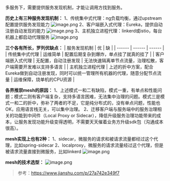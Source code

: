 多服务下，需要提供服务发现机制，才能让调用方找到服务。

**历史上有三种服务发现机制：**
1、传统集中式代理：ng负载均衡，通过upstream配置提供服务发现能力
![image.png](https://upload-images.jianshu.io/upload_images/3796089-8d5addb72a182886.png?imageMogr2/auto-orient/strip%7CimageView2/2/w/1240)
2、客户端嵌入式代理：Eureka，提供自动注册自动发现的能力
![image.png](https://upload-images.jianshu.io/upload_images/3796089-46280da0d81709f3.png?imageMogr2/auto-orient/strip%7CimageView2/2/w/1240)
3、主机独立进程代理：linkerd或istio，每台机器上都启动代理服务
![image.png](https://upload-images.jianshu.io/upload_images/3796089-c136023b7c2e6be7.png?imageMogr2/auto-orient/strip%7CimageView2/2/w/1240)

**三个各有所长，罗列优缺点：**
| 服务发现机制 | 优 | 缺 |
| ------ | ------ | ------ |
| 传统集中式代理 | 运维简单 | 配置后期复杂到爆炸，单点挂了就真的挂了 |
| 客户端嵌入式代理 | 无配置，自动注册发现 | 无法快速隔离单节点流量，治理松散，客户端需要开发难以支持多语言 |
| 主机独立进程代理 | 上述的折中方案，配合Eureka做到自动注册发现，同时可以统一管理所有机器的代理，随意分配节点流量 | 运维保障，烧单机的CPU资源 |

**各界推崇mesh的原因：**
1、上述模式一和二有缺陷，模式一重，有单点和性能问题；模式二则有客户端复杂，支持多语言困难，无法集中治理的问题。模式三是模式一和二的折中，弥补了两者的不足，它是纯分布式的，没有单点问题，性能也OK，应用语言栈无关，可以集中治理。
2、迁移客户端与服务端中的服务治理相关的功能到中间件（Local Proxy or Sidecar），降低升级服务治理功能带来的成本，让服务发现功能升级变得透明，不需要天天催着业务方升级sdk包（沟通成本很高）。

**mesh实现上也有2种：**
1、sidecar，微服务的请求和被请求流量都经过这个代理，比如spring-sidecar
2、localproxy，微服务的请求流量经过这个代理，但是被请求流量直接到微服务，比如linkerd
![image.png](https://upload-images.jianshu.io/upload_images/3796089-d4ace1f01d35233f.png?imageMogr2/auto-orient/strip%7CimageView2/2/w/1240)

**mesh的技术选型：**
![image.png](https://upload-images.jianshu.io/upload_images/3796089-769b9db3351e8b84.png?imageMogr2/auto-orient/strip%7CimageView2/2/w/1240)


> 参考：https://www.jianshu.com/p/27a742e349f7
